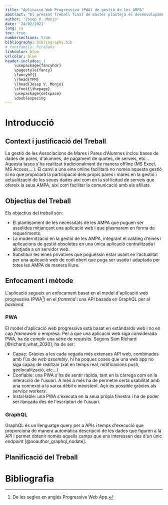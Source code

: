 ```yaml
---
title: "Aplicació Web Progressiva (PWA) de gestió de les AMPA"
abstract: "El present treball final de màster planteja el desenvolupament d'una PWA que facilitarà la gestió de les AMPA a més a més de fomentar la participació dels propis pares en la gestió i actualització de les seues dades així com en la sol·licitud de serveis que ofereix la pròpia AMPA, així com facilitar la comunicació."
author: 'Josep V. Monjo'
date: '24/02/2021'
lang: ca
toc: true
numbersections: true
bibliography: bibliography.bib
# fontfamily: FiraSans
linkcolor: blue
urlcolor: blue
header-includes: |
    \usepackage{fancyhdr}
    \pagestyle{fancy}
    \fancyhf{}
    \rhead{TFM}
    \lhead{Josep V. Monjo}
    \cfoot{\thepage}
    \usepackage{setspace}
    \doublespacing
---
```


# Introducció

## Context i justificació del Treball

La gestió de les Associacions de Mares i Pares d'Alumnes inclou bases de dades de pares, d'alumnes, de pagament de quotes, de serveis, etc... Aquesta tasca s'ha realitzat tradicionalment de manera offline (MS Excel, MS Access,...). El canvi a una eina online facilitarà no només aquesta gestió si no que propiciarà la participació dels propis pares i mares en la gestió i actualització de les seues dades així com en la sol·licitud de serveis que ofereix la seua AMPA, així com facilitar la comunicació amb els afiliats.

## Objectius del Treball

Els objectius del treball són:

- El plantejament de les necessitats de les AMPA que puguen ser assolides mitjançant una aplicació web i que plasmarem en forma de requeriments.
- La modernització en la gestió de les AMPA, integrant el catàleg d'eines i aplicacions de gestió obsoletes en una única aplicació centralitzada i allotjada a un servidor web.
- Substituir les eines privatives que poguéssin estar usant en l'actualitat per una aplicació web de codi obert que puga ser usada i adaptada per totes les AMPA de manera lliure.

## Enfocament i mètode

L'aplicació segueix un enfocament basat en el model d'aplicació web progressiva (PWA[^pwa]) en el _frontend_ i una API basada en GraphQL per al _backend_.

[^pwa]: De les segles en anglés Progressive Web App.

### PWA

El model d'aplicació web progressiva està basat en estàndards web i no en cap _framework_ o empresa. Per a que una aplicació web siga considerada PWA, ha de complir una sèrie de requisits. Segons Sam Richard [©richard_what_2020], ha de ser:

- Capaç: Gràcies a les cada vegada més extenses API web, combinades amb l'ús de _web assembly_, hi ha poques coses que una web app no siga capaç de realitzar (xat en temps real, notificacions push, geolocalització, etc...)
- Confiable: una PWA s'ha de sentir ràpida, tant en la càrrega com en la interacció de l'usuari. A més a més ha de permetre certa usabilitat amb una connexió a la xarxa dèbil o inexistent. Açò és possible gràcies als _service workers_.
- Instal·lable: una PWA s'executa en la seua pròpia finestra i ha de poder ser llançada des de l'escriptori de l'usuari.

### GraphQL

GraphQL és un llenguatge query per a APIs i temps d'execució que proporciona de manera automàtica descripció de les dades que figuren a la API i permet obtenir només aquells camps que ens interessen des d'un únic _endpoint_ [@noauthor_graphql_nodate].

## Planificació del Treball

# Bibliografia
